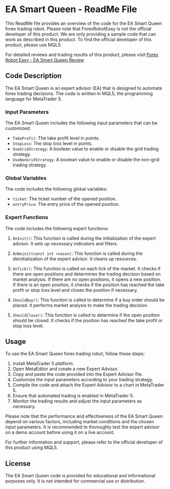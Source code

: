 # EA Smart Queen - ReadMe File

This ReadMe file provides an overview of the code for the EA Smart Queen forex trading robot. Please note that ForexRobotEasy is not the official developer of this product. We are only providing a sample code that can work as described in this product. To find the official developer of this product, please use MQL5.

For detailed reviews and trading results of this product, please visit [Forex Robot Easy - EA Smart Queen Review](https://forexroboteasy.com/forex-robot-review/ea-smart-queen-forex-software-comprehensive-review-real-results/).

## Code Description

The EA Smart Queen is an expert advisor (EA) that is designed to automate forex trading decisions. The code is written in MQL5, the programming language for MetaTrader 5.

### Input Parameters

The EA Smart Queen includes the following input parameters that can be customized:

- `TakeProfit`: The take profit level in points.
- `StopLoss`: The stop loss level in points.
- `UseGridStrategy`: A boolean value to enable or disable the grid trading strategy.
- `UseNonGridStrategy`: A boolean value to enable or disable the non-grid trading strategy.

### Global Variables

The code includes the following global variables:

- `ticket`: The ticket number of the opened position.
- `entryPrice`: The entry price of the opened position.

### Expert Functions

The code includes the following expert functions:

1. `OnInit()`: This function is called during the initialization of the expert advisor. It sets up necessary indicators and filters.

2. `OnDeinit(const int reason)`: This function is called during the deinitialization of the expert advisor. It cleans up resources.

3. `OnTick()`: This function is called on each tick of the market. It checks if there are open positions and determines the trading decision based on market analysis. If there are no open positions, it opens a new position. If there is an open position, it checks if the position has reached the take profit or stop loss level and closes the position if necessary.

4. `ShouldBuy()`: This function is called to determine if a buy order should be placed. It performs market analysis to make the trading decision.

5. `ShouldClose()`: This function is called to determine if the open position should be closed. It checks if the position has reached the take profit or stop loss level.

## Usage

To use the EA Smart Queen forex trading robot, follow these steps:

1. Install MetaTrader 5 platform.
2. Open MetaEditor and create a new Expert Advisor.
3. Copy and paste the code provided into the Expert Advisor file.
4. Customize the input parameters according to your trading strategy.
5. Compile the code and attach the Expert Advisor to a chart in MetaTrader 5.
6. Ensure that automated trading is enabled in MetaTrader 5.
7. Monitor the trading results and adjust the input parameters as necessary.

Please note that the performance and effectiveness of the EA Smart Queen depend on various factors, including market conditions and the chosen input parameters. It is recommended to thoroughly test the expert advisor on a demo account before using it on a live account.

For further information and support, please refer to the official developer of this product using MQL5.

## License

The EA Smart Queen code is provided for educational and informational purposes only. It is not intended for commercial use or distribution.
